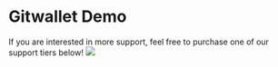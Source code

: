 # Gitwallet Demo

If you are interested in more support, feel free to purchase one of our support tiers below!
<a href="https://shipyard-demo.gitwallet.co/?ref=github"><img src="https://shipyard-demo.gitwallet.co/api/tiers/clrl34k1r0000l208znt3xoa2?tiers=clsrrre9o0008rymeh57xd5qc,clsrru6g9000aryme3egwhe35" /></a>
